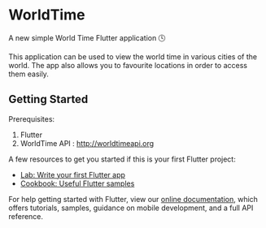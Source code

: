 # WorldTime

A new simple World Time Flutter application 🕓 

This application can be used to view the world time in various cities of the world. 
The app also allows you to favourite locations in order to access them easily.

## Getting Started

Prerequisites:

1. Flutter
2. WorldTime API : http://worldtimeapi.org

A few resources to get you started if this is your first Flutter project:

- [Lab: Write your first Flutter app](https://flutter.dev/docs/get-started/codelab)
- [Cookbook: Useful Flutter samples](https://flutter.dev/docs/cookbook)

For help getting started with Flutter, view our
[online documentation](https://flutter.dev/docs), which offers tutorials,
samples, guidance on mobile development, and a full API reference.
